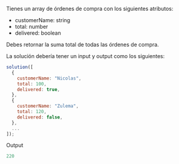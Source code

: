 Tienes un array de órdenes de compra con los siguientes atributos:

- customerName: string
- total: number
- delivered: boolean

Debes retornar la suma total de todas las órdenes de compra.

La solución debería tener un input y output como los siguientes:

```js
solution([
  {
    customerName: "Nicolas",
    total: 100,
    delivered: true,
  },
  {
    customerName: "Zulema",
    total: 120,
    delivered: false,
  },
  ...
]);
```

Output

```js
220
```
